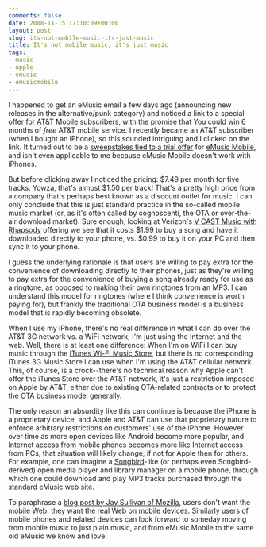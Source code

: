 ```yaml
---
comments: false
date: 2008-11-15 17:10:09+00:00
layout: post
slug: its-not-mobile-music-its-just-music
title: It's not mobile music, it's just music
tags:
- music
- apple
- emusic
- emusicmobile
---
```


I happened to get an eMusic email a few days ago (announcing new releases in the alternative/punk category) and noticed a link to a special offer for AT&T Mobile subscribers, with the promise that You could win 6 months of _free_ AT&T mobile service. I recently became an AT&T subscriber (when I bought an iPhone), so this sounded intriguing and I clicked on the link. It turned out to be a [sweepstakes tied to a trial offer](http://www.wireless.att.com/source/music/mobilemusic/emusic_signup.aspx) for [eMusic Mobile](http://www.wireless.att.com/cell-phone-service/cell-phone-sales/promotion/eMusic.jsp), and isn't even applicable to me because eMusic Mobile doesn't work with iPhones.

But before clicking away I noticed the pricing: $7.49 per month for five tracks. Yowza, that's almost $1.50 per track! That's a pretty high price from a company that's perhaps best known as a discount outlet for music. I can only conclude that this is just standard practice in the so-called mobile music market (or, as it's often called by cognoscenti, the OTA or over-the-air download market). Sure enough, looking at Verizon's [V CAST Music with Rhapsody](http://products.vzw.com/index.aspx?id=music_vcast_new_howtobuy) offering we see that it costs $1.99 to buy a song and have it downloaded directly to your phone, vs. $0.99 to buy it on your PC and then sync it to your phone.

I guess the underlying rationale is that users are willing to pay extra for the convenience of downloading directly to their phones, just as they're willing to pay extra for the convenience of buying a song already ready for use as a ringtone, as opposed to making their own ringtones from an MP3. I can understand this model for ringtones (where I think convenience is worth paying for), but frankly the traditional OTA business model is a business model that is rapidly becoming obsolete.

When I use my iPhone, there's no real difference in what I can do over the AT&T 3G network vs. a WiFi network; I'm just using the Internet and the web. Well, there is at least one difference: When I'm on WiFi I can buy music through the [iTunes Wi-Fi Music Store](http://support.apple.com/kb/HT1689), but there is no corresponding iTunes 3G Music Store I can use when I'm using the AT&T cellular network. This, of course, is a crock--there's no technical reason why Apple can't offer the iTunes Store over the AT&T network, it's just a restriction imposed on Apple by AT&T, either due to existing OTA-related contracts or to protect the OTA business model generally.

The only reason an absurdity like this can continue is because the iPhone is a proprietary device, and Apple and AT&T can use that proprietary nature to enforce arbitrary restrictions on customers' use of the iPhone. However over time as more open devices like Android become more popular, and Internet access from mobile phones becomes more like Internet access from PCs, that situation will likely change, if not for Apple then for others. For example, one can imagine a [Songbird](http://getsongbird.com/)-like (or perhaps even Songbird-derived) open media player and library manager on a mobile phone, through which one could download and play MP3 tracks purchased through the standard eMusic web site.

To paraphrase a [blog post by Jay Sullivan of Mozilla](http://dailythemes.wordpress.com/2007/10/31/from-the-mobile-web-to-the-web-on-mobile/), users don't want the mobile Web, they want the real Web on mobile devices. Similarly users of mobile phones and related devices can look forward to someday moving from mobile music to just plain music, and from eMusic Mobile to the same old eMusic we know and love.
